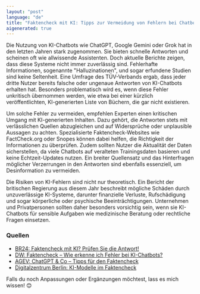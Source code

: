 ```yaml
---
layout: "post"
language: "de"
title: "Faktencheck mit KI: Tipps zur Vermeidung von Fehlern bei Chatbots"
aigenerated: true
---
```


Die Nutzung von KI-Chatbots wie ChatGPT, Google Gemini oder Grok hat in den letzten Jahren stark zugenommen. Sie bieten schnelle Antworten und scheinen oft wie allwissende Assistenten. Doch aktuelle Berichte zeigen, dass diese Systeme nicht immer zuverlässig sind. Fehlerhafte Informationen, sogenannte "Halluzinationen", und sogar erfundene Studien sind keine Seltenheit. Eine Umfrage des TÜV-Verbands ergab, dass jeder dritte Nutzer bereits falsche oder ungenaue Antworten von KI-Chatbots erhalten hat. Besonders problematisch wird es, wenn diese Fehler unkritisch übernommen werden, wie etwa bei einer kürzlich veröffentlichten, KI-generierten Liste von Büchern, die gar nicht existieren.

<!--more-->

Um solche Fehler zu vermeiden, empfehlen Experten einen kritischen Umgang mit KI-generierten Inhalten. Dazu gehört, die Antworten stets mit verlässlichen Quellen abzugleichen und auf Widersprüche oder unplausible Aussagen zu achten. Spezialisierte Faktencheck-Websites wie FactCheck.org oder Snopes können dabei helfen, die Richtigkeit der Informationen zu überprüfen. Zudem sollten Nutzer die Aktualität der Daten sicherstellen, da viele Chatbots auf veralteten Trainingsdaten basieren und keine Echtzeit-Updates nutzen. Ein breiter Quellensatz und das Hinterfragen möglicher Verzerrungen in den Antworten sind ebenfalls essenziell, um Desinformation zu vermeiden.

Die Risiken von KI-Fehlern sind nicht nur theoretisch. Ein Bericht der britischen Regierung aus diesem Jahr beschreibt mögliche Schäden durch unzuverlässige KI-Systeme, darunter finanzielle Verluste, Rufschädigung und sogar körperliche oder psychische Beeinträchtigungen. Unternehmen und Privatpersonen sollten daher besonders vorsichtig sein, wenn sie KI-Chatbots für sensible Aufgaben wie medizinische Beratung oder rechtliche Fragen einsetzen.

### Quellen
- [BR24: Faktencheck mit KI? Prüfen Sie die Antwort!](https://www.br.de/nachrichten/netzwelt/faktencheck-mit-ki-pruefen-sie-die-antwort,UpgkXye)
- [DW: Faktencheck – Wie erkenne ich Fehler bei KI-Chatbots?](https://www.dw.com/de/faktencheck-russland-ki-chatbots-desinformation-falschinformation/a-71998530)
- [AGEV: ChatGPT & Co – Tipps für den Faktencheck](https://www.agev.de/nachrichten/praxis/chatgpt-co-tipps-fuer-den-faktencheck/)
- [Digitalzentrum Berlin: KI-Modelle im Faktencheck](https://digitalzentrum-berlin.de/ki-modelle-im-faktencheck-chatgpt-und-co-liefern-oft-falschaussagen)

Falls du noch Anpassungen oder Ergänzungen möchtest, lass es mich wissen! 😊
